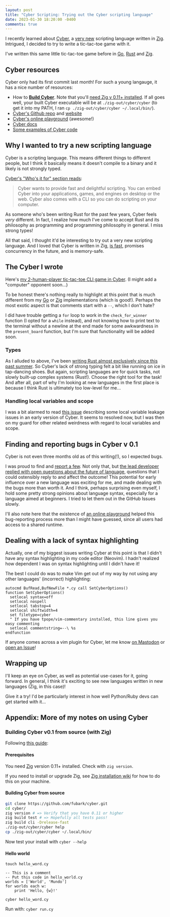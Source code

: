 ```yaml
---
layout: post
title: "Cyber Scripting: Trying out the Cyber scripting language"
date: 2023-01-30 18:20:00 -0400
comments: true
---
```


I recently learned about [Cyber](https://cyberscript.dev), a [very new](https://github.com/fubark/cyber/commit/d21f435e64da3463441da6dde504838810ea1c38) scripting language written in [Zig](https://ziglang.org/). Intrigued, I decided to try to write a tic-tac-toe game with it.

I've written this same little tic-tac-toe game before in [Go](https://github.com/sts10/tic-tac-go/blob/main/game.go), [Rust](https://github.com/sts10/rusty-tac) and [Zig](https://github.com/sts10/zig-zac-zoe).

## Cyber resources
Cyber only had its first commit last month! For such a young langauge, it has a nice number of resources:

* How to **[Build Cyber](https://github.com/fubark/cyber/blob/master/docs/build.md)**. Note that you'll [need Zig v 0.11+ installed](https://github.com/ziglang/zig/wiki/Install-Zig-from-a-Package-Manager). If all goes well, your built Cyber executable will be at `./zig-out/cyber/cyber` (to get it into my PATH, I ran `cp ./zig-out/cyber/cyber ~/.local/bin/`).
* [Cyber's Github repo](https://github.com/fubark/cyber) and [website](https://cyberscript.dev)
* [Cyber's online playground](https://cyberscript.dev/play.html) (awesome!)
* [Cyber docs](https://github.com/fubark/cyber/blob/master/docs/docs.md)
* [Some examples of Cyber code](https://github.com/fubark/cyber/tree/master/examples)

## Why I wanted to try a new scripting language

Cyber is a scripting language. This means different things to different people, but I think it basically means it doesn't compile to a binary and it likely is not strongly typed.

[Cyber's "Who's it for" section reads](https://cyberscript.dev/index.html):
> Cyber wants to provide fast and delightful scripting. You can embed Cyber into your applications, games, and engines on desktop or the web. Cyber also comes with a CLI so you can do scripting on your computer. 

As someone who's been writing Rust for the past few years, Cyber feels _very_ different. In fact, I realize how much I've come to accept Rust and its philosophy as programming and programming philosophy in general. I miss strong types!

All that said, I thought it'd be interesting to try out a very new scripting language. And I loved that Cyber is written in Zig, [is fast](https://cyberscript.dev/performance.html), promises concurrency in the future, and is memory-safe.

## The Cyber I wrote 

Here's [my 2-human-player tic-tac-toe CLI game in Cyber](https://github.com/sts10/cyber-tack). (I might add a "computer" opponent soon...)

To be honest there's nothing really to highlight at this point that is much different from my [Go](https://github.com/sts10/tic-tac-go) or [Zig](https://github.com/sts10/zig-zac-zoe) implementations (which is good!). Perhaps the most exotic aspect is that comments start with a `--`, which I don't hate? 

I did have trouble getting a `for` loop to work in the `check_for_winner` function (I opted for a `while` instead), and not knowing how to print text to the terminal without a newline at the end made for some awkwardness in the `present_board` function, but I'm sure that functionality will be added soon.

### Types

As I alluded to above, I've been [writing Rust almost exclusively since this past summer](https://github.com/sts10?tab=repositories&q=&type=&language=rust&sort=). So Cyber's lack of strong typing felt a bit like running on ice in tap-dancing shoes. But again, scripting languages are for quick tasks, not slowly built-up complex systems (Rust!). Choose the right tool for the task! And after all, part of why I'm looking at new languages in the first place is because I think Rust is ultimately too low-level for me...

### Handling local variables and scope

I was a bit alarmed to read [this issue](https://github.com/fubark/cyber/issues/11) describing some local variable leakage issues in an early version of Cyber. It seems to resolved now, but I was then on my guard for other related weirdness with regard to local variables and scope.

<!-- One weirdness that still exists as I wrote this can be illustrated by this example: -->

<!-- ```text -->
<!-- if true: -->
<!--     a = 123 -->
<!-- print a -- prints "123" -->
<!-- ``` -->

<!-- In my mind, an `if` block should have an isolated local scope (this is the case in Rust), so the above code should throw an "Error: `a` undefined on line 3". But apparently Python prints "123" in a similar situation, so maybe that's just what users expect from scripting languages! -->

## Finding and reporting bugs in Cyber v 0.1

Cyber is not even three months old as of this writing(!), so I expected bugs. 

I was proud to find and [report a few](https://github.com/fubark/cyber/issues?q=is%3Aissue+author%3Asts10). Not only that, but [the lead developer replied with open questions about the future of language](https://github.com/fubark/cyber/issues/33#issuecomment-1409522333), questions that I could ostensibly reply to and affect the outcome! This potential for early influence over a new language was exciting for me, and made dealing with the bugs more than worth it. And I think, perhaps surprising even myself, I hold some pretty strong opinions about language syntax, especially for a language aimed at beginners. I tried to let them out in the GitHub Issues slowly.

I'll also note here that the existence of [an online playground](https://cyberscript.dev/play.html) helped this bug-reporting process more than I might have guessed, since all users had access to a shared runtime. 

## Dealing with a lack of syntax highlighting

Actually, one of my biggest issues writing Cyber at this point is that I didn't have any syntax highlighting in my code editor (Neovim). I hadn't realized how dependent I was on syntax highlighting until I didn't have it! 

The best I could do was to make Vim get out of my way by not using any other languages' (incorrect) highlighting:

```vim
autocmd BufRead,BufNewFile *.cy call SetCyberOptions()
function SetCyberOptions()
  setlocal syntax=off
  setlocal nospell
  setlocal tabstop=4
  setlocal shiftwidth=4
  set filetype=cyber
  " If you have tpope/vim-commentary installed, this line gives you easy commenting
  setlocal commentstring=--\ %s
endfunction
```

If anyone comes across a vim plugin for Cyber, let me know [on Mastodon](https://hachyderm.io/@schlink) or [open an Issue](https://github.com/sts10/cyber-tack/issues)!

## Wrapping up 

I'll keep an eye on Cyber, as well as potential use-cases for it, going forward. In general, I think it's exciting to see new languages written in new languages (Zig, in this case)!

Give it a try! I'd be particularly interest in how well Python/Ruby devs can get started with it...


## Appendix: More of my notes on using Cyber

### Building Cyber v0.1 from source (with Zig)

Following [this guide](https://github.com/fubark/cyber/blob/master/docs/build.md):

#### Prerequisites 

You need [Zig](https://ziglang.org/) version 0.11+ installed. Check with `zig version`. 

If you need to install or upgrade Zig, see [Zig installation wiki](https://github.com/ziglang/zig/wiki/Install-Zig-from-a-Package-Manager) for how to do this on your machine.

#### Building Cyber from source

```bash
git clone https://github.com/fubark/cyber.git
cd cyber/
zig version # => Verify that you have 0.11 or higher
zig build test # => Hopefully all tests pass! 
zig build cli -Drelease-fast
./zig-out/cyber/cyber help
cp ./zig-out/cyber/cyber ~/.local/bin/
```

Now test your install with `cyber --help`

#### Hello world

`touch hello_word.cy`

```cyber
-- This is a comment
-- Put this code in hello_world.cy
worlds = ['World', 'Mundo']
for worlds each w:
    print 'Hello, {w}!'
```

`cyber hello_word.cy`

Run with:
`cyber run.cy`
